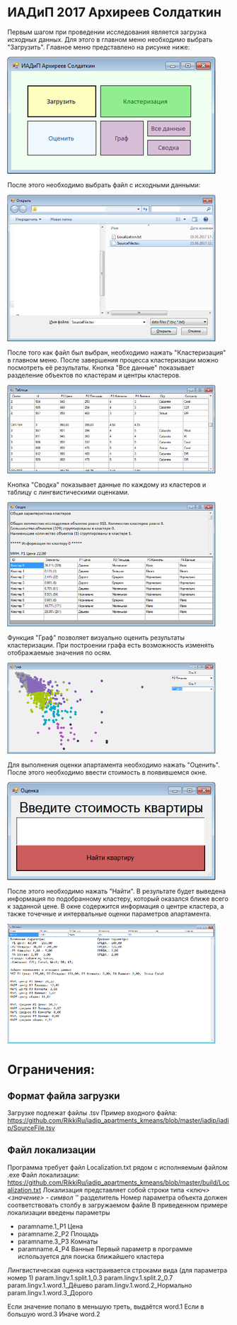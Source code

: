 # ИАДиП 2017 Архиреев Солдаткин
Первым шагом при проведении исследования является загрузка исходных данных. Для этого в главном меню необходимо выбрать "Загрузить". Главное меню представлено на рисунке ниже:

![Image mainmenu](screenshots/mainmenu.png)

После этого необходимо выбрать файл с исходными данными:

![Image load](screenshots/load.png)

После того как файл был выбран, необходимо нажать "Кластеризация" в главном меню. После завершения процесса кластеризации можно посмотреть её результаты. Кнопка "Все данные" показывает разделение объектов по кластерам и центры кластеров.

![Image tableAll](screenshots/tableAll.png)

Кнопка "Сводка" показывает данные по каждому из кластеров и таблицу с лингвистическими оценками.

![Image summary](screenshots/summary.png)

Функция "Граф" позволяет визуально оценить результаты кластеризации. При построении графа есть возможность изменять отображаемые значения по осям.

![Image graph](screenshots/graph.png)

Для выполнения оценки апартамента необходимо нажать "Оценить". После этого необходимо ввести стоимость в появившемся окне.

![Image enter](screenshots/enter.png)

После этого необходимо нажать "Найти". В результате будет выведена информация по подобранному кластеру, который оказался ближе всего к заданной цене. В окне содержится информация о центре кластера, а также точечные и интервальные оценки параметров апартамента.

![Image result](screenshots/result.png)

# Ограничения:
## Формат файла загрузки
Загрузке подлежат файлы .tsv
Пример входного файла: https://github.com/RikkiRu/iadip_apartments_kmeans/blob/master/iadip/iadip/SourceFile.tsv
## Файл локализации
Программа требует файл Localization.txt рядом с исполняемым файлом .exe
Файл локализации: https://github.com/RikkiRu/iadip_apartments_kmeans/blob/master/build/Localization.txt
Локализация представляет собой строки типа <ключ>_<значение> - символ '_' разделитель
Номер параметра объекта должен соответствовать столбу в загружаемом файле
В приведенном примере локализации введены параметры
* paramname.1_P1 Цена
* paramname.2_P2 Площадь
* paramname.3_P3 Комнаты
* paramname.4_P4 Ванные
Первый параметр в программе используется для поиска ближайшего кластера

Лингвистическая оценка настраивается строками вида (для параметра номер 1)
param.lingv.1.split.1_0.3
param.lingv.1.split.2_0.7
param.lingv.1.word.1_Дёшево
param.lingv.1.word.2_Нормально
param.lingv.1.word.3_Дорого

Если значение попало в меньшую треть, выдаётся word.1
Если в большую word.3
Иначе word.2
